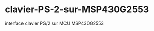 clavier-PS-2-sur-MSP430G2553
============================

interface clavier PS/2 sur MCU MSP430G2553
